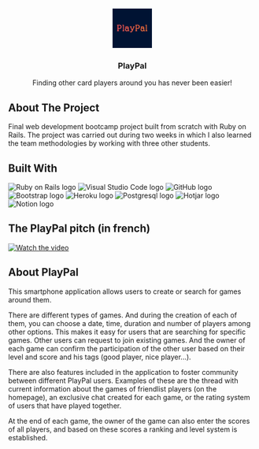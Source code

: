 <!-- PROJECT LOGO -->
<br />
<div align="center">
  <a href="https://github.com/javialsal/playpal">
    <img src="app/assets/images/logo.png" alt="Logo" width="80" height="80">
  </a>

  <h3 align="center">PlayPal</h3>
  <p align="center">Finding other card players around you has never been easier!</p>
</div>

<!-- ABOUT THE PROJECT -->
## About The Project

Final web development bootcamp project built from scratch with Ruby on Rails. The project was carried out during two weeks in which I also learned the team methodologies by working with three other students.


## Built With


<img src="https://img.shields.io/badge/Ruby_on_Rails-CC0000?logo=ruby-on-rails&logoColor=white" alt="Ruby on Rails logo" title="Ruby on Rails" height="25" />
<img src="https://img.shields.io/badge/VS%20Code-007ACC?logo=visual-studio-code&logoColor=white" alt="Visual Studio Code logo" title="Visual Studio Code" height="25" />
<img src="https://img.shields.io/badge/GitHub-36474F?logo=github&logoColor=white" alt="GitHub logo" title="GitHub" height="25" />
<img src="https://img.shields.io/badge/Bootstrap-563D7C?logo=bootstrap&logoColor=white" alt="Bootstrap logo" title="Bootstrap" height="25" />
<img src="https://img.shields.io/badge/Heroku-430098?logo=heroku&logoColor=white" alt="Heroku logo" title="Heroku" height="25" />
<img src="https://img.shields.io/badge/PostgreSQL-316192?logo=postgresql&logoColor=white" alt="Postgresql logo" title="Postgresql" height="25" />
<img src="https://img.shields.io/badge/hotjar-FD3A5C?logo=hotjar&logoColor=white" alt="Hotjar logo" title="Hotjar" height="25" />
<img src="https://img.shields.io/badge/Notion-000000?logo=notion&logoColor=white" alt="Notion logo" title="Notion" height="25" />

## The PlayPal pitch (in french)

[![Watch the video](https://img.youtube.com/vi/XK0nbuPuGio/0.jpg)](https://www.youtube.com/watch?v=XK0nbuPuGio&t=2967s)


## About PlayPal

This smartphone application allows users to create or search for games around them.

There are different types of games. And during the creation of each of them, you can choose a date, time, duration and number of players among other options. This makes it easy for users that are searching for specific games.
Other users can request to join existing games. And the owner of each game can confirm the participation of the other user based on their level and score and his tags (good player, nice player...).

There are also features included in the application to foster community between different PlayPal users. Examples of these are the thread with current information about the games of friendlist players (on the homepage), an exclusive chat created for each game, or the rating system of users that have played together.

At the end of each game, the owner of the game can also enter the scores of all players, and based on these scores a ranking and level system is established.
